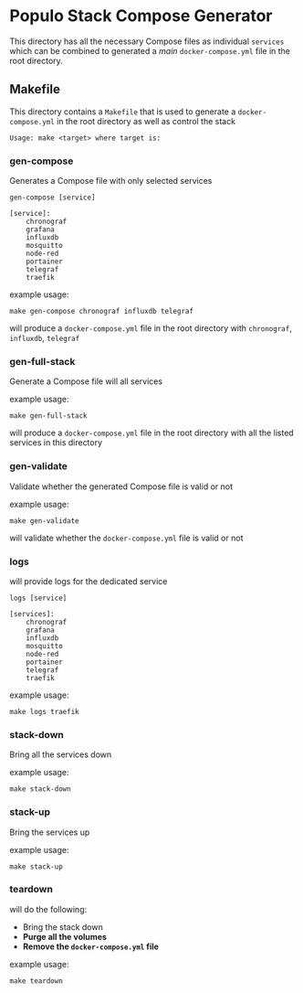 # Populo Stack Compose Generator

This directory has all the necessary Compose files as individual `services` which can be
combined to generated a _main_ `docker-compose.yml` file in the root directory.

## Makefile

This directory contains a `Makefile` that is used to generate a `docker-compose.yml` in the root
directory as well as control the stack

```
Usage: make <target> where target is:
```

### gen-compose
Generates a Compose file with only selected services
```
gen-compose [service]

[service]:
    chronograf
    grafana
    influxdb
    mosquitto
    node-red
    portainer
    telegraf
    traefik
```
example usage:

```
make gen-compose chronograf influxdb telegraf
```

will produce a `docker-compose.yml` file in the root directory with `chronograf`, `influxdb`, `telegraf`

### gen-full-stack
Generate a Compose file will all services

example usage:

```
make gen-full-stack
```

will produce a `docker-compose.yml` file in the root directory with all the listed services in this directory

### gen-validate

Validate whether the generated Compose file is valid or not

example usage:

```
make gen-validate
```

will validate whether the `docker-compose.yml` file is valid or not

### logs

will provide logs for the dedicated service

```
logs [service]

[services]:
    chronograf
    grafana
    influxdb
    mosquitto
    node-red
    portainer
    telegraf
    traefik
```
example usage:

```
make logs traefik
```

### stack-down

Bring all the services down

example usage:

```
make stack-down
```

### stack-up

Bring the services up

example usage:

```
make stack-up
```

### teardown

will do the following:

- Bring the stack down
- __Purge all the volumes__
- __Remove the `docker-compose.yml` file__

example usage:

```
make teardown
```
